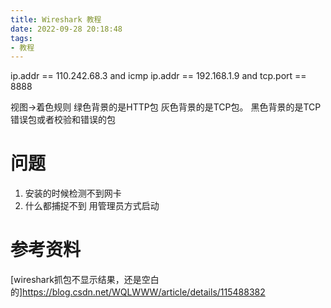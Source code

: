 ```yaml
---
title: Wireshark 教程
date: 2022-09-28 20:18:48
tags:
- 教程
---
```





ip.addr == 110.242.68.3 and icmp
ip.addr == 192.168.1.9 and tcp.port == 8888

视图->着色规则
绿色背景的是HTTP包
灰色背景的是TCP包。
黑色背景的是TCP错误包或者校验和错误的包

# 问题
1. 安装的时候检测不到网卡
2. 什么都捕捉不到
用管理员方式启动

# 参考资料
[wireshark抓包不显示结果，还是空白的]https://blog.csdn.net/WQLWWW/article/details/115488382

